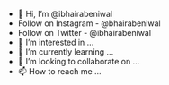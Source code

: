 - 👋 Hi, I’m @ibhairabeniwal
- Follow on Instagram - @bhairabeniwal
- Follow on Twitter - @ibhairabeniwal
- 👀 I’m interested in ...
- 🌱 I’m currently learning ...
- 💞️ I’m looking to collaborate on ...
- 📫 How to reach me ...

<!---
ibhairabeniwal/ibhairabeniwal is a ✨ special ✨ repository because its `README.md` (this file) appears on your GitHub profile.
You can click the Preview link to take a look at your changes.
--->
